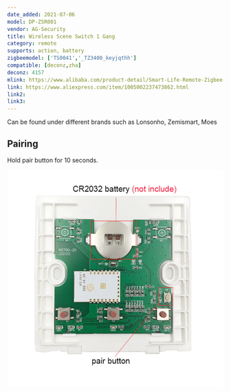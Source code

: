 ```yaml
---
date_added: 2021-07-06
model: DP-ZSR001
vendor: AG-Security
title: Wireless Scene Switch 1 Gang 
category: remote
supports: action, battery
zigbeemodel: ['TS0041','_TZ3400_keyjqthh']
compatible: [deconz,zha]
deconz: 4157
mlink: https://www.alibaba.com/product-detail/Smart-Life-Remote-Zigbee-Switch-2_62439063064.html
link: https://www.aliexpress.com/item/1005002237473862.html
link2: 
link3: 
---
```

Can be found under different brands such as Lonsonho, Zemismart, Moes

## Pairing
Hold pair button for 10 seconds.

![Internals](/assets/images/devices/Lerlink_ZBWS02_internals.jpg)